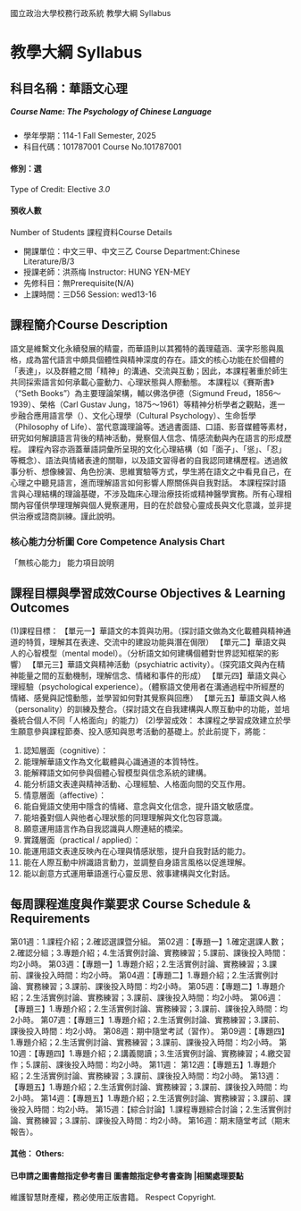 國立政治大學校務行政系統 教學大綱 Syllabus
# 教學大綱 Syllabus
##  科目名稱：華語文心理
#####  Course Name: The Psychology of Chinese Language
  * 學年學期：114-1 Fall Semester, 2025 
  * 科目代碼：101787001 Course No.101787001
#### 修別：選
Type of Credit: Elective 
_3.0_
#### 預收人數
Number of Students
課程資料Course Details
  * 開課單位：中文三甲、中文三乙 Course Department:Chinese Literature/B/3 
  * 授課老師：洪燕梅 Instructor: HUNG YEN-MEY 
  * 先修科目：無Prerequisite(N/A)
  * 上課時間：三D56 Session: wed13-16
##  課程簡介Course Description
語文是維繫文化永續發展的精靈，而華語則以其獨特的義理蘊涵、漢字形態與風格，成為當代語言中頗具個體性與精神深度的存在。語文的核心功能在於個體的「表達」，以及群體之間「精神」的溝通、交流與互動；因此，本課程著重於師生共同採索語言如何承載心靈動力、心理狀態與人際動態。
本課程以《賽斯書》（“Seth Books”）為主要理論架構，輔以佛洛伊德（Sigmund Freud，1856～1939）、榮格（Carl Gustav Jung，1875～1961）等精神分析學者之觀點，進一步融合應用語言學（）、文化心理學（Cultural Psychology）、生命哲學（Philosophy of Life）、當代意識理論等。透過書面語、口語、影音媒體等素材，研究如何解讀語言背後的精神活動，覺察個人信念、情感流動與內在語言的形成歷程。
課程內容亦涵蓋華語詞彙所呈現的文化心理結構（如「面子」、「慫」、「忍」等概念）、語法與情緒表達的關聯，以及語文習得者的自我認同建構歷程。透過敘事分析、想像練習、角色扮演、思維實驗等方式，學生將在語文之中看見自己，在心理之中聽見語言，進而理解語言如何影響人際關係與自我對話。
本課程探討語言與心理結構的理論基礎，不涉及臨床心理治療技術或精神醫學實務。所有心理相關內容僅供學理理解與個人覺察運用，目的在於啟發心靈成長與文化意識，並非提供治療或諮商訓練。謹此說明。
###  核心能力分析圖 Core Competence Analysis Chart
「無核心能力」 
能力項目說明
##  課程目標與學習成效Course Objectives & Learning Outcomes 
(1)課程目標：
【單元一】華語文的本質與功用。（探討語文做為文化載體與精神通道的特質，理解其在表達、交流中的建設功能與潛在侷限）
【單元二】華語文與人的心智模型（mental model）。（分析語文如何建構個體對世界認知框架的影響）
【單元三】華語文與精神活動（psychiatric activity）。（探究語文與內在精神能量之間的互動機制，理解信念、情緒和事件的形成）
【單元四】華語文與心理經驗（psychological experience）。（體察語文使用者在溝通過程中所經歷的情緒、感覺與記憶動態，並學習如何對其覺察與回應）
【單元五】華語文與人格（personality）的訓練及整合。（探討語文在自我建構與人際互動中的功能，並培養統合個人不同「人格面向」的能力）
(2)學習成效：
本課程之學習成效建立於學生願意參與課程節奏、投入感知與思考活動的基礎上。於此前提下，將能：
  1. 認知層面（cognitive）：
  1. 能理解華語文作為文化載體與心識通道的本質特性。
  2. 能解釋語文如何參與個體心智模型與信念系統的建構。
  3. 能分析語文表達與精神活動、心理經驗、人格面向間的交互作用。
  1. 情意層面（affective）：
  1. 能自覺語文使用中隱含的情緒、意念與文化信念，提升語文敏感度。
  2. 能培養對個人與他者心理狀態的同理理解與文化包容意識。
  3. 願意運用語言作為自我認識與人際連結的橋梁。
  1. 實踐層面（practical / applied）：
  1. 能運用語文表達反映內在心理與情感狀態，提升自我對話的能力。
  2. 能在人際互動中辨識語言動力，並調整自身語言風格以促進理解。
  3. 能以創意方式運用華語進行心靈反思、敘事建構與文化對話。
##  每周課程進度與作業要求 Course Schedule & Requirements
第01週：1.課程介紹；2.確認選課暨分組。
第02週：【專題一】1.確定選課人數；2.確認分組；3.專題介紹；4.生活實例討論、實務練習；5.課前、課後投入時間：均2小時。
第03週：【專題一】1.專題介紹；2.生活實例討論、實務練習；3.課前、課後投入時間：均2小時。
第04週：【專題二】1.專題介紹；2.生活實例討論、實務練習；3.課前、課後投入時間：均2小時。
第05週：【專題二】1.專題介紹；2.生活實例討論、實務練習；3.課前、課後投入時間：均2小時。
第06週：【專題三】1.專題介紹；2.生活實例討論、實務練習；3.課前、課後投入時間：均2小時。
第07週：【專題三】1.專題介紹；2.生活實例討論、實務練習；3.課前、課後投入時間：均2小時。
第08週：期中隨堂考試（習作）。
第09週：【專題四】1.專題介紹；2.生活實例討論、實務練習；3.課前、課後投入時間：均2小時。
第10週：【專題四】1.專題介紹；2.講義閱讀；3.生活實例討論、實務練習；4.繳交習作；5.課前、課後投入時間：均2小時。
第11週：
第12週：【專題五】1.專題介紹；2.生活實例討論、實務練習；3.課前、課後投入時間：均2小時。
第13週：【專題五】1.專題介紹；2.生活實例討論、實務練習；3.課前、課後投入時間：均2小時。
第14週：【專題五】1.專題介紹；2.生活實例討論、實務練習；3.課前、課後投入時間：均2小時。
第15週：【綜合討論】1.課程專題綜合討論；2.生活實例討論、實務練習；3.課前、課後投入時間：均2小時。
第16週：期末隨堂考試（期末報告）。
####  其他： Others:
####  已申請之圖書館指定參考書目  圖書館指定參考書查詢 |相關處理要點
維護智慧財產權，務必使用正版書籍。 Respect Copyright.